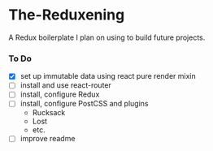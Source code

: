 # The-Reduxening
A Redux boilerplate I plan on using to build future projects.

### To Do
- [x] set up immutable data using react pure render mixin
- [ ] install and use react-router
- [ ] install, configure Redux
- [ ] install, configure PostCSS and plugins
	- Rucksack
	- Lost
	- etc.
- [ ] improve readme	
